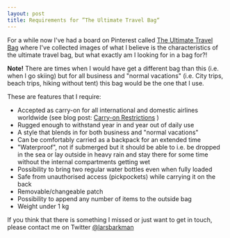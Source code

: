 ```yaml
---
layout: post
title: Requirements for ”The Ultimate Travel Bag“
---
```


For a while now I've had a board on Pinterest called <a href="https://www.pinterest.com/larsbarkman/the-ultimate-travel-bag/" target="_blank">The Ultimate Travel Bag</a> where I've collected images of what I believe is the characteristics of the ultimate travel bag, but what exactly am I looking for in a bag for?!

**Note!** There are times when I would have get a different bag than this (i.e. when I go skiing) but for all business and "normal vacations" (i.e. City trips, beach trips, hiking without tent) this bag would be the one that I use.

These are features that I require:

- Accepted as carry-on for all international and domestic airlines worldwide (see blog post: <a href="http://larsbarkman.com/2015/06/08/the-carry-on-restrictions/" target="_blank">Carry-on Restrictions</a> )
- Rugged enough to withstand year in and year out of daily use
- A style that blends in for both business and "normal vacations"
- Can be comfortably carried as a backpack for an extended time
- "Waterproof", not if submerged but it should be able to i.e. be dropped in the sea or lay outside in heavy rain and stay there for some time without the internal compartments getting wet
- Possibility to bring two regular water bottles even when fully loaded
- Safe from unauthorised access (pickpockets) while carrying it on the back
- Removable/changeable patch
- Possibility to append any number of items to the outside bag
- Weight under 1 kg

If you think that there is something I missed or just want to get in touch, please contact me on Twitter <a href="https://twitter.com/larsbarkman" target="_blank">@larsbarkman</a>